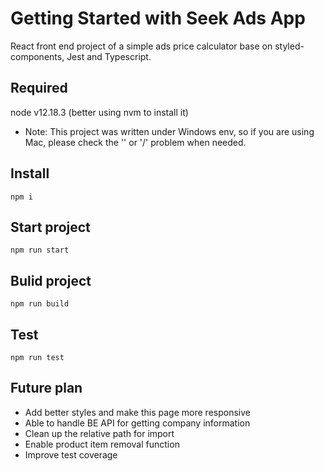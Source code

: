 # Getting Started with Seek Ads App

React front end project of a simple ads price calculator base on styled-components, Jest and Typescript.

## Required

node v12.18.3 (better using nvm to install it)

 - Note: This project was written under Windows env, so if you are using Mac, please check the '\' or '/' problem when needed.

## Install

```
npm i
```

## Start project

```
npm run start
```

## Bulid project

```
npm run build
```

## Test

```
npm run test
```

## Future plan

- Add better styles and make this page more responsive
- Able to handle BE API for getting company information
- Clean up the relative path for import
- Enable product item removal function
- Improve test coverage
